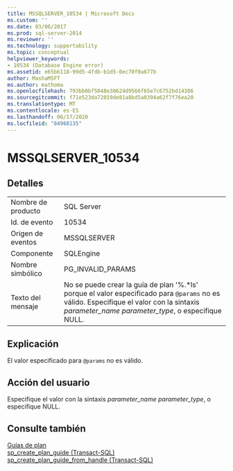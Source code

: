 ```yaml
---
title: MSSQLSERVER_10534 | Microsoft Docs
ms.custom: ''
ms.date: 03/06/2017
ms.prod: sql-server-2014
ms.reviewer: ''
ms.technology: supportability
ms.topic: conceptual
helpviewer_keywords:
- 10534 (Database Engine error)
ms.assetid: e65bb118-99d5-4fdb-b1d5-0ec70f0a677b
author: MashaMSFT
ms.author: mathoma
ms.openlocfilehash: 793bb0bf5048e30624d9566f65e7c6752bd14386
ms.sourcegitcommit: f71e523da72019de81a8bd5a0394a62f7f76ea20
ms.translationtype: MT
ms.contentlocale: es-ES
ms.lasthandoff: 06/17/2020
ms.locfileid: "84968135"
---
```

# <a name="mssqlserver_10534"></a>MSSQLSERVER_10534
    
## <a name="details"></a>Detalles  
  
|||  
|-|-|  
|Nombre de producto|SQL Server|  
|Id. de evento|10534|  
|Origen de eventos|MSSQLSERVER|  
|Componente|SQLEngine|  
|Nombre simbólico|PG_INVALID_PARAMS|  
|Texto del mensaje|No se puede crear la guía de plan '%.\*ls' porque el valor especificado para `@params` no es válido. Especifique el valor con la sintaxis *parameter_name parameter_type*, o especifique NULL.|  
  
## <a name="explanation"></a>Explicación  
 El valor especificado para `@params` no es válido.  
  
## <a name="user-action"></a>Acción del usuario  
 Especifique el valor con la sintaxis *parameter_name parameter_type*, o especifique NULL.  
  
## <a name="see-also"></a>Consulte también  
 [Guías de plan](../performance/plan-guides.md)   
 [sp_create_plan_guide &#40;Transact-SQL&#41;](/sql/relational-databases/system-stored-procedures/sp-create-plan-guide-transact-sql)   
 [sp_create_plan_guide_from_handle &#40;Transact-SQL&#41;](/sql/relational-databases/system-stored-procedures/sp-create-plan-guide-from-handle-transact-sql)  
  
  
